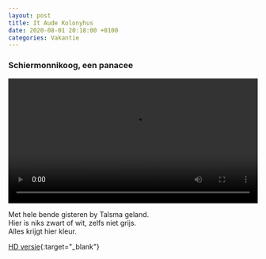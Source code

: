 ```yaml
---
layout: post
title: It Aude Kolonyhus
date: 2020-08-01 20:18:00 +0100
categories: Vakantie
---
```


### Schiermonnikoog, een panacee

 <video style="width:100%" controls>
  <source src="https://prisse.net/schierzat.mp4">
 ![videotag not supported]({{ site.url }}/assets/schierzat.jpg)
</video> 

Met hele bende gisteren by Talsma geland.  
Hier is niks zwart of wit, zelfs niet grijs.  
Alles krijgt hier kleur.

[HD versie](https://prisse.net/schierzat_full.mov){:target="_blank"}
